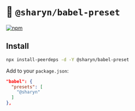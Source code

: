 # 🌹 `@sharyn/babel-preset`

[![npm](https://img.shields.io/npm/v/@sharyn/babel-preset.svg)](https://www.npmjs.com/package/@sharyn/babel-preset)

## Install

```bash
npx install-peerdeps -d -Y @sharyn/babel-preset
```

Add to your `package.json`:

```json
"babel": {
  "presets": [
    "@sharyn"
  ]
},
```
